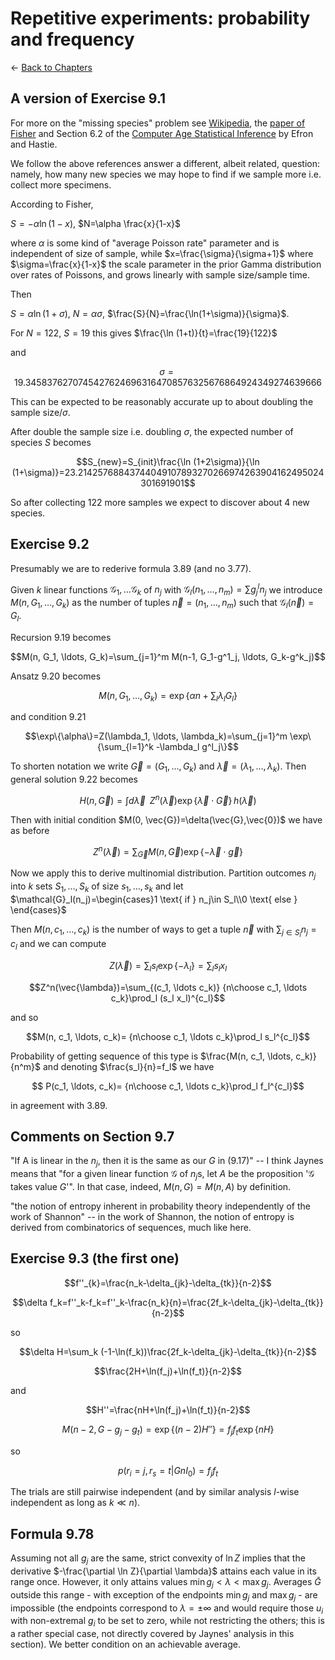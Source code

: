# Repetitive experiments: probability and frequency

$\leftarrow$ [Back to Chapters](./index.html)





## A version of Exercise 9.1



For more on the "missing species" problem see [Wikipedia](https://en.wikipedia.org/wiki/Unseen_species_problem), the [paper of Fisher](https://www.jstor.org/stable/1411) and Section 6.2 of the [Computer Age Statistical Inference](https://doi.org/10.1017/CBO9781316576533) by Efron and Hastie.

We follow the above references answer a different, albeit related, question: namely, how many new species we may hope to find if we sample more i.e. collect more specimens.

According to Fisher,

$S=-\alpha \ln (1-x)$, $N=\alpha \frac{x}{1-x}$

 where $\alpha$ is some kind of "average Poisson rate" parameter and is independent of size of sample, while $x=\frac{\sigma}{\sigma+1}$ where $\sigma=\frac{x}{1-x}$ the scale parameter in the prior Gamma distribution  over rates of Poissons, and grows linearly with sample size/sample time.

 Then 

 $S=\alpha \ln(1+\sigma)$, $N=\alpha \sigma$, $\frac{S}{N}=\frac{\ln(1+\sigma)}{\sigma}$.  

 For $N=122$, $S=19$ this gives $\frac{\ln (1+t)}{t}=\frac{19}{122}$

 and 

 $$\sigma=19.34583762707454276246963164708576325676864924349274639666$$
 <!---
 $$\alpha=6.306266099807471184873899660081665374943243555421222377981$$
 --->

 This can be expected to be reasonably accurate up to about doubling the sample size/$\sigma$.

 After double the sample size i.e. doubling $\sigma$, the expected number of species  $S$ becomes 

 $$S_{new}=S_{init}\frac{\ln (1+2\sigma)}{\ln (1+\sigma)}=23.21425768843744049107893270266974263904162495024301691901$$

 So after collecting $122$ more samples we expect to discover about $4$ new species.

## Exercise 9.2

 Presumably we are to rederive formula 3.89 (and no 3.77).

 Given $k$ linear functions $\mathcal{G}_1, \ldots \mathcal{G}_k$ of $n_j$ with $\mathcal{G}_l(n_1, \ldots, n_m)=\sum g^l_j n_j$ we introduce $M(n, G_1, \ldots, G_k)$ as the number of tuples $\vec{n}=(n_1, \ldots, n_m)$ such that $\mathcal{G}_l(\vec{n})=G_l$.

 Recursion 9.19 becomes


 $$M(n, G_1, \ldots, G_k)=\sum_{j=1}^m M(n-1, G_1-g^1_j,  \ldots, G_k-g^k_j)$$

 Ansatz 9.20 becomes

 $$M(n, G_1, \ldots, G_k)=\exp\{\alpha n +\sum_l \lambda_l G_l\} $$ 

 and condition 9.21

 $$\exp\{\alpha\}=Z(\lambda_1, \ldots, \lambda_k)=\sum_{j=1}^m \exp\{\sum_{l=1}^k -\lambda_l g^l_j\}$$

 To shorten notation we write $\vec{G}=(G_1, \ldots, G_k)$ and $\vec{\lambda}=(\lambda_1, \ldots, \lambda_k)$. Then general solution 9.22 becomes

 $$H(n, \vec{G})=\int d \vec{\lambda}  \;\;Z^n(\vec{\lambda}) \exp\{\vec{\lambda} \cdot \vec{G}\}\,h(\vec{\lambda})$$


 Then with initial condition $M(0, \vec{G})=\delta(\vec{G},\vec{0})$ we have as before 

 $$Z^n(\vec{\lambda})=\sum_{\vec{G}} M(n, \vec{G})\exp\{-\vec{\lambda} \cdot \vec{g}\} $$

 Now we apply this to derive multinomial distribution. Partition outcomes $n_j$ into $k$ sets $S_1, \ldots, S_k$ of size $s_1, \ldots,s_k$ and let $\mathcal{G}_l(n_j)=\begin{cases}1 \text{ if } n_j\in S_l\\0 \text{ else } \end{cases}$

 Then $M(n, c_1, \ldots, c_k)$ is the number of ways to get a tuple $\vec{n}$ with $\sum_{j\in S_l} n_j=c_l$ and we can compute

 $$Z(\vec{\lambda})=\sum_l s_l \exp\{-\lambda_l\}=\sum_l s_l x_l$$

 $$Z^n(\vec{\lambda})=\sum_{(c_1, \ldots c_k)} {n\choose c_1, \ldots c_k}\prod_l (s_l x_l)^{c_l}$$

 and so 

 $$M(n, c_1, \ldots, c_k)= {n\choose c_1, \ldots c_k}\prod_l s_l^{c_l}$$

 Probability of getting sequence of this type is $\frac{M(n,  c_1, \ldots, c_k)}{n^m}$ and denoting $\frac{s_l}{n}=f_l$ we have

 $$ P(c_1, \ldots, c_k)= {n\choose c_1, \ldots c_k}\prod_l f_l^{c_l}$$


 in agreement with 3.89.

## Comments on Section 9.7

 "If A is linear in the $n_j$, then it is the same as our $G$ in (9.17)" -- I think Jaynes means that "for a given linear function $\mathcal{G}$ of $n_j$s, let $A$ be the proposition '$\mathcal{G}$ takes value $G$'". In that case, indeed, $M(n, G)=M(n, A)$ by definition.

 

 <!--
 -- for $n>1$ this is only possible if both are zero: a non-zero linear function would have to attain at least 3  values, unlike a characteristic one. One should probably consider a generalization of both where $A$ is an arbitrary function of $n_j$s -- neither "proposition", nor a linear function.
 --->

 "the notion of entropy inherent in probability theory independently of the work of Shannon" -- in the work of Shannon, the notion of entropy is derived from combinatorics of sequences, much like here.

## Exercise 9.3 (the first one)

$$f''_{k}=\frac{n_k-\delta_{jk}-\delta_{tk}}{n-2}$$

$$\delta f_k=f''_k-f_k=f''_k-\frac{n_k}{n}=\frac{2f_k-\delta_{jk}-\delta_{tk}}{n-2}$$

 so 

 $$\delta H=\sum_k (-1-\ln(f_k))\frac{2f_k-\delta_{jk}-\delta_{tk}}{n-2}$$

 $$\frac{2H+\ln(f_j)+\ln(f_t)}{n-2}$$

 and 

 $$H''=\frac{nH+\ln(f_j)+\ln(f_t)}{n-2}$$


$$M(n-2, G-g_j-g_t)=\exp\{(n-2)H''\}=f_jf_t \exp\{nH\}$$

so 

$$p(r_i=j, r_s=t|GnI_0)=f_jf_t$$

The trials are still pairwise independent (and by similar analysis $l$-wise independent as long as $k\ll n$).

## Formula 9.78

Assuming not all $g_j$ are the same, strict convexity of $\ln Z$ implies that the derivative $-\frac{\partial \ln Z}{\partial \lambda}$  attains each value in its range once. However, it only attains values $\min g_j<\lambda <\max g_j$. Averages $\bar{G}$ outside this range - with exception of the endpoints $\min g_j$ and $\max g_j$ - are impossible (the endpoints correspond to $\lambda=\pm \infty$ and would require those $u_i$ with non-extremal $g_i$ to be set to zero, while not restricting the others; this is a rather special case, not directly covered by Jaynes' analysis in this section). We better condition on an achievable average. 
